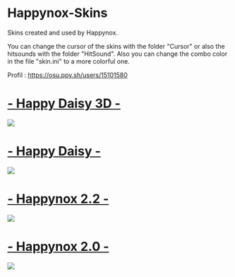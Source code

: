 # Happynox-Skins
Skins created and used by Happynox.

You can change the cursor of the skins with the folder "Cursor" or also the hitsounds with the folder "HitSound". Also you can change the combo color in the file "skin.ini" to a more colorful one.


Profil : https://osu.ppy.sh/users/15101580


# [- Happy Daisy 3D -](https://drive.google.com/file/d/1EmnoNtsDy8NYm67662Uc4C_DZyPQ9CaO/view?usp=sharing)
![](https://i.imgur.com/yAcxe6L.png)

# [- Happy Daisy -](https://drive.google.com/file/d/1gjl2SdWE4sLDf9MrrLTeByp3ttEVHFng/view?usp=sharing)
![](https://i.imgur.com/inrzRpK.png)

# [- Happynox 2.2 -](https://drive.google.com/file/d/1fW7WLslzaCC9tLg0AjDPPsqtZgAXmJp_/view?usp=sharing)
![](https://i.imgur.com/yPf0xKI.png)

# [- Happynox 2.0 -](https://drive.google.com/file/d/1mmc-uLK4GW1asMKX3fdltBwvSjRdBYtC/view?usp=sharing)
![](https://i.imgur.com/tbMsZ9y.png)
